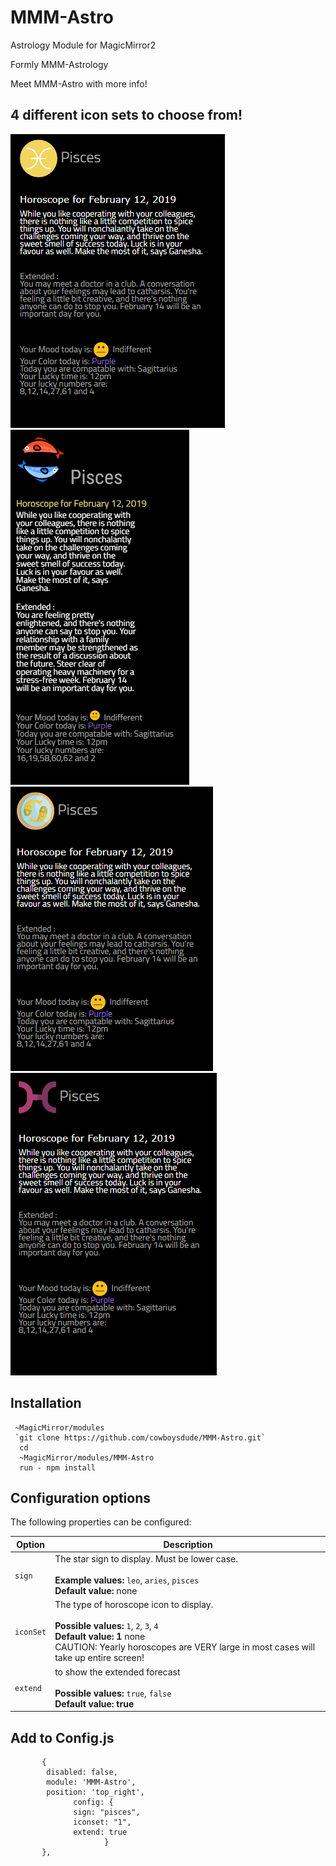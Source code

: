 # MMM-Astro
Astrology Module for MagicMirror2

Formly MMM-Astrology 

Meet MMM-Astro with more info!

## 4 different icon sets to choose from!
![](examples/1.PNG) 
![](examples/2.PNG) 
![](examples/3.PNG) 
![](examples/4.PNG) 

## Installation
     ~MagicMirror/modules
     `git clone https://github.com/cowboysdude/MMM-Astro.git`
      cd
      ~MagicMirror/modules/MMM-Astro
      run - npm install
      
 ## Configuration options

The following properties can be configured:

| Option | Description
| --- | ---
| `sign` | The star sign to display. Must be lower case. <br><br> **Example values:** `leo`, `aries`, `pisces`<br>**Default value:** none
| `iconSet` | The type of horoscope icon to display. <br><br> **Possible values:** `1`, `2`, `3`, `4`<br>**Default value: 1** none<br>CAUTION:  Yearly horoscopes are VERY large in most cases will take up entire screen! 
|`extend`| to show the extended forecast  <br><br> **Possible values:** `true`, `false` <br>**Default value: true** 
 
 
 
 ## Add to Config.js
  
           {
            disabled: false,
            module: 'MMM-Astro',
            position: 'top_right',
			      config: {
			      sign: "pisces",
			      iconset: "1",
			      extend: true 
			             }
           },
          
